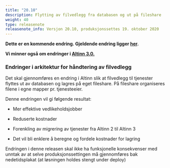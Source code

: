 ```yaml
---
title: "20.10"
description: Flytting av filvedlegg fra databasen og ut på fileshare
weight: 40
type: releasenote
releasenote_info: Versjon 20.10, produksjonssettes 19. oktober 2020
---
```

**Dette er en kommende endring. Gjeldende endring ligger [her](../20-9).**

**Vi minner også om endringer i [Altinn 3.0.](https://github.com/Altinn/altinn-studio/releases)**

### Endringer i arkitektur for håndtering av filvedlegg

Det skal gjennomføres en endring i Altinn slik at filvedlegg til tjenester flyttes ut av databasen og lagres på eget fileshare. På fileshare organiseres filene i egne mapper pr. tjenesteeier.  

Denne endringen vil gi følgende resultat:

- Mer effektive vedlikeholdsjobber 

- Reduserte kostnader

- Forenkling av migrering av tjenester fra Altinn 2 til Altinn 3

- Det vil bli enklere å beregne og fordele kostnader for lagring

Endringen i denne releasen skal ikke ha funksjonelle konsekvenser med unntak av at selve produksjonssettingen må gjennomføres bak nedetidsplakat (at løsningen holdes stengt under deploy)
